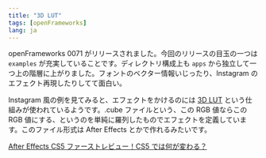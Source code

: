```yaml
---
title: "3D LUT"
tags: [openFrameworks]
lang: ja
---
```


openFrameworks 0071 がリリースされました。今回のリリースの目玉の一つは `examples` が充実していることです。ディレクトリ構成上も `apps` から独立して一つ上の階層に上がりました。フォントのベクター情報いじったり、Instagram のエフェクト再現したりしてて面白い。

Instagram 風の例を見てみると、エフェクトをかけるのには [3D LUT](http://en.wikipedia.org/wiki/3D_LUT) という仕組みが使われているようです。.cube ファイルという、この RGB 値ならこの RGB 値にする、というのを単純に羅列したものでエフェクトを定義しています。このファイル形式は After Effects とかで作れるみたいです。

[After Effects CS5 ファーストレビュー！CS5 では何が変わる？](http://ae-users.com/jp/tips/2010/04/whats-new-after-effects-cs5/)
